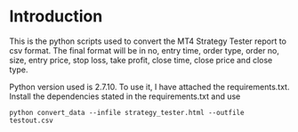# Introduction

This is the python scripts used to convert the MT4 Strategy Tester report to csv format.
The final format will be in no, entry time, order type, order no, size, entry price, stop loss, take profit, close time, close price and close type.

Python version used is 2.7.10.
To use it, I have attached the requirements.txt. Install the dependencies stated in the requirements.txt and use

```
python convert_data --infile strategy_tester.html --outfile testout.csv
```
